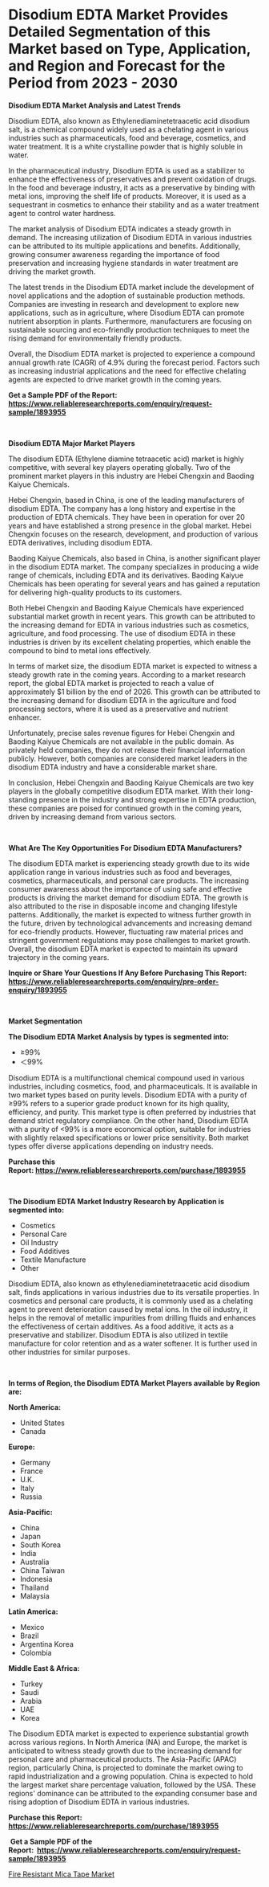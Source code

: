 <p><h1>Disodium EDTA Market Provides Detailed Segmentation of this Market based on Type, Application, and Region and Forecast for the Period from 2023 - 2030</h1></p><p><strong>Disodium EDTA Market Analysis and Latest Trends</strong></p>
<p><p>Disodium EDTA, also known as Ethylenediaminetetraacetic acid disodium salt, is a chemical compound widely used as a chelating agent in various industries such as pharmaceuticals, food and beverage, cosmetics, and water treatment. It is a white crystalline powder that is highly soluble in water.</p><p>In the pharmaceutical industry, Disodium EDTA is used as a stabilizer to enhance the effectiveness of preservatives and prevent oxidation of drugs. In the food and beverage industry, it acts as a preservative by binding with metal ions, improving the shelf life of products. Moreover, it is used as a sequestrant in cosmetics to enhance their stability and as a water treatment agent to control water hardness.</p><p>The market analysis of Disodium EDTA indicates a steady growth in demand. The increasing utilization of Disodium EDTA in various industries can be attributed to its multiple applications and benefits. Additionally, growing consumer awareness regarding the importance of food preservation and increasing hygiene standards in water treatment are driving the market growth.</p><p>The latest trends in the Disodium EDTA market include the development of novel applications and the adoption of sustainable production methods. Companies are investing in research and development to explore new applications, such as in agriculture, where Disodium EDTA can promote nutrient absorption in plants. Furthermore, manufacturers are focusing on sustainable sourcing and eco-friendly production techniques to meet the rising demand for environmentally friendly products.</p><p>Overall, the Disodium EDTA market is projected to experience a compound annual growth rate (CAGR) of 4.9% during the forecast period. Factors such as increasing industrial applications and the need for effective chelating agents are expected to drive market growth in the coming years.</p></p>
<p><strong>Get a Sample PDF of the Report:&nbsp; <a href="https://www.reliableresearchreports.com/enquiry/request-sample/1893955">https://www.reliableresearchreports.com/enquiry/request-sample/1893955</a></strong></p>
<p>&nbsp;</p>
<p><strong>Disodium EDTA Major Market Players</strong></p>
<p><p>The disodium EDTA (Ethylene diamine tetraacetic acid) market is highly competitive, with several key players operating globally. Two of the prominent market players in this industry are Hebei Chengxin and Baoding Kaiyue Chemicals.</p><p>Hebei Chengxin, based in China, is one of the leading manufacturers of disodium EDTA. The company has a long history and expertise in the production of EDTA chemicals. They have been in operation for over 20 years and have established a strong presence in the global market. Hebei Chengxin focuses on the research, development, and production of various EDTA derivatives, including disodium EDTA.</p><p>Baoding Kaiyue Chemicals, also based in China, is another significant player in the disodium EDTA market. The company specializes in producing a wide range of chemicals, including EDTA and its derivatives. Baoding Kaiyue Chemicals has been operating for several years and has gained a reputation for delivering high-quality products to its customers.</p><p>Both Hebei Chengxin and Baoding Kaiyue Chemicals have experienced substantial market growth in recent years. This growth can be attributed to the increasing demand for EDTA in various industries such as cosmetics, agriculture, and food processing. The use of disodium EDTA in these industries is driven by its excellent chelating properties, which enable the compound to bind to metal ions effectively.</p><p>In terms of market size, the disodium EDTA market is expected to witness a steady growth rate in the coming years. According to a market research report, the global EDTA market is projected to reach a value of approximately $1 billion by the end of 2026. This growth can be attributed to the increasing demand for disodium EDTA in the agriculture and food processing sectors, where it is used as a preservative and nutrient enhancer.</p><p>Unfortunately, precise sales revenue figures for Hebei Chengxin and Baoding Kaiyue Chemicals are not available in the public domain. As privately held companies, they do not release their financial information publicly. However, both companies are considered market leaders in the disodium EDTA industry and have a considerable market share.</p><p>In conclusion, Hebei Chengxin and Baoding Kaiyue Chemicals are two key players in the globally competitive disodium EDTA market. With their long-standing presence in the industry and strong expertise in EDTA production, these companies are poised for continued growth in the coming years, driven by increasing demand from various sectors.</p></p>
<p>&nbsp;</p>
<p><strong>What Are The Key Opportunities For Disodium EDTA Manufacturers?</strong></p>
<p><p>The disodium EDTA market is experiencing steady growth due to its wide application range in various industries such as food and beverages, cosmetics, pharmaceuticals, and personal care products. The increasing consumer awareness about the importance of using safe and effective products is driving the market demand for disodium EDTA. The growth is also attributed to the rise in disposable income and changing lifestyle patterns. Additionally, the market is expected to witness further growth in the future, driven by technological advancements and increasing demand for eco-friendly products. However, fluctuating raw material prices and stringent government regulations may pose challenges to market growth. Overall, the disodium EDTA market is expected to maintain its upward trajectory in the coming years.</p></p>
<p><strong>Inquire or Share Your Questions If Any Before Purchasing This Report: <a href="https://www.reliableresearchreports.com/enquiry/pre-order-enquiry/1893955">https://www.reliableresearchreports.com/enquiry/pre-order-enquiry/1893955</a></strong></p>
<p>&nbsp;</p>
<p><strong>Market Segmentation</strong></p>
<p><strong>The Disodium EDTA Market Analysis by types is segmented into:</strong></p>
<p><ul><li>≥99%</li><li>＜99%</li></ul></p>
<p><p>Disodium EDTA is a multifunctional chemical compound used in various industries, including cosmetics, food, and pharmaceuticals. It is available in two market types based on purity levels. Disodium EDTA with a purity of ≥99% refers to a superior grade product known for its high quality, efficiency, and purity. This market type is often preferred by industries that demand strict regulatory compliance. On the other hand, Disodium EDTA with a purity of <99% is a more economical option, suitable for industries with slightly relaxed specifications or lower price sensitivity. Both market types offer diverse applications depending on industry needs.</p></p>
<p><strong>Purchase this Report:&nbsp;<a href="https://www.reliableresearchreports.com/purchase/1893955">https://www.reliableresearchreports.com/purchase/1893955</a></strong></p>
<p>&nbsp;</p>
<p><strong>The Disodium EDTA Market Industry Research by Application is segmented into:</strong></p>
<p><ul><li>Cosmetics</li><li>Personal Care</li><li>Oil Industry</li><li>Food Additives</li><li>Textile Manufacture</li><li>Other</li></ul></p>
<p><p>Disodium EDTA, also known as ethylenediaminetetraacetic acid disodium salt, finds applications in various industries due to its versatile properties. In cosmetics and personal care products, it is commonly used as a chelating agent to prevent deterioration caused by metal ions. In the oil industry, it helps in the removal of metallic impurities from drilling fluids and enhances the effectiveness of certain additives. As a food additive, it acts as a preservative and stabilizer. Disodium EDTA is also utilized in textile manufacture for color retention and as a water softener. It is further used in other industries for similar purposes.</p></p>
<p>&nbsp;</p>
<p><strong>In terms of Region, the Disodium EDTA Market Players available by Region are:</strong></p>
<p>
    <p> <strong> North America: </strong>
        <ul>
            <li>United States</li>
            <li>Canada</li>
        </ul>
        </p> 
    <p> <strong> Europe: </strong>
        <ul>
            <li>Germany</li>
            <li>France</li>
            <li>U.K.</li>
            <li>Italy</li>
            <li>Russia</li>
        </ul>
        </p> 
    <p> <strong> Asia-Pacific: </strong>
        <ul>
            <li>China</li>
            <li>Japan</li>
            <li>South Korea</li>
            <li>India</li>
            <li>Australia</li>
            <li>China Taiwan</li>
            <li>Indonesia</li>
            <li>Thailand</li>
            <li>Malaysia</li>
        </ul>
        </p> 
    <p> <strong> Latin America: </strong>
        <ul>
            <li>Mexico</li>
            <li>Brazil</li>
            <li>Argentina Korea</li>
            <li>Colombia</li>
        </ul>
        </p> 
    <p> <strong> Middle East & Africa: </strong>
        <ul>
            <li>Turkey</li>
            <li>Saudi</li>
            <li>Arabia</li>
            <li>UAE</li>
            <li>Korea</li>
        </ul>
    </p>
    </p>
<p><p>The Disodium EDTA market is expected to experience substantial growth across various regions. In North America (NA) and Europe, the market is anticipated to witness steady growth due to the increasing demand for personal care and pharmaceutical products. The Asia-Pacific (APAC) region, particularly China, is projected to dominate the market owing to rapid industrialization and a growing population. China is expected to hold the largest market share percentage valuation, followed by the USA. These regions' dominance can be attributed to the expanding consumer base and rising adoption of Disodium EDTA in various industries.</p></p>
<p><strong>Purchase this Report: <a href="https://www.reliableresearchreports.com/purchase/1893955">https://www.reliableresearchreports.com/purchase/1893955</a></strong></p>
<p>&nbsp;<strong>Get a Sample PDF of the Report:&nbsp;&nbsp;<a href="https://www.reliableresearchreports.com/enquiry/request-sample/1893955">https://www.reliableresearchreports.com/enquiry/request-sample/1893955</a></strong></p>
<p><strong></strong></p>
<p><p><a href="https://github.com/RickHolmes3/Market-Research-Report-List-2/blob/main/fire-resistant-mica-tape-market.md">Fire Resistant Mica Tape Market</a></p></p>